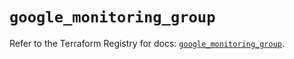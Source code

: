 # `google_monitoring_group`

Refer to the Terraform Registry for docs: [`google_monitoring_group`](https://registry.terraform.io/providers/hashicorp/google-beta/5.25.0/docs/resources/google_monitoring_group).
